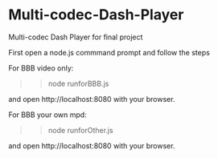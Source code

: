 # Multi-codec-Dash-Player
Multi-codec Dash Player for final project

First open a node.js commmand prompt and follow the steps

For BBB video only:

>>node runforBBB.js

and open http://localhost:8080 with your browser.


For BBB your own mpd:

>>node runforOther.js

and open http://localhost:8080 with your browser.
